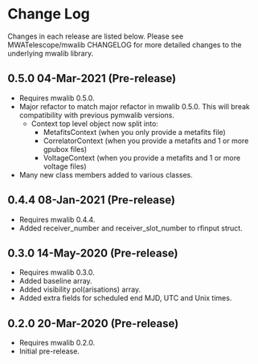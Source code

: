 # Change Log

Changes in each release are listed below. Please see MWATelescope/mwalib CHANGELOG for more detailed changes to the underlying mwalib library.

## 0.5.0 04-Mar-2021 (Pre-release)

* Requires mwalib 0.5.0.
* Major refactor to match major refactor in mwalib 0.5.0. This will break compatibility with previous pymwalib versions.
    * Context top level object now split into:
        * MetafitsContext (when you only provide a metafits file)
        * CorrelatorContext (when you provide a metafits and 1 or more gpubox files)
        * VoltageContext (when you provide a metafits and 1 or more voltage files)
* Many new class members added to various classes.

## 0.4.4 08-Jan-2021 (Pre-release)

* Requires mwalib 0.4.4.
* Added receiver_number and receiver_slot_number to rfinput struct.

## 0.3.0 14-May-2020 (Pre-release)

* Requires mwalib 0.3.0.
* Added baseline array.
* Added visibility pol(arisations) array.
* Added extra fields for scheduled end MJD, UTC and Unix times.

## 0.2.0 20-Mar-2020 (Pre-release)

* Requires mwalib 0.2.0.
* Initial pre-release.
